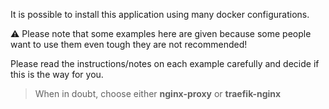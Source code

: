 It is possible to install this application using many docker configurations. 

:warning: Please note that some examples here are 
given because some people want to use them even tough they are not recommended!

Please read the instructions/notes on each example carefully and decide if this is the way for you.


> When in doubt, choose either **nginx-proxy** or **traefik-nginx**